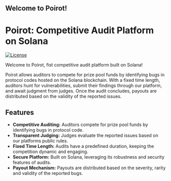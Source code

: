 ## Welcome to Poirot!

# Poirot: Competitive Audit Platform on Solana

[![License](https://img.shields.io/badge/License-MIT-yellow.svg)](https://opensource.org/licenses/MIT)

Welcome to Poirot, fist competitive audit platform built on Solana! 

Poirot allows auditors to compete for prize pool funds by identifying bugs in protocol codes hosted on the Solana blockchain. With a fixed time length, auditors hunt for vulnerabilities, submit their findings through our platform, and await judgment from judges. Once the audit concludes, payouts are distributed based on the validity of the reported issues.

## Features

- **Competitive Auditing:** Auditors compete for prize pool funds by identifying bugs in protocol code.
- **Transparent Judging:** Judges evaluate the reported issues based on our platforms public rules.
- **Fixed Time Length:** Audits have a predefined duration, keeping the competition dynamic and engaging.
- **Secure Platform:** Built on Solana, leveraging its robustness and security features of audits.
- **Payout Mechanism:** Payouts are distributed based on the severity, rarity and validity of the reported bugs.

<!---
poirotonsolana/poirotonsolana is a ✨ special ✨ repository because its `README.md` (this file) appears on your GitHub profile.
You can click the Preview link to take a look at your changes.
--->
